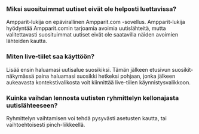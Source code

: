 ### Miksi suosituimmat uutiset eivät ole helposti luettavissa? ###
Ampparit-lukija on epävirallinen Ampparit.com -sovellus. Ampparit-lukija hyödyntää Ampparit.comin tarjoamia avoimia uutislähteitä, mutta valitettavasti suosituimmat uutiset eivät ole saatavilla näiden avoimien lähteiden kautta.

### Miten live-tiilet saa käyttöön? ###
Lisää ensin haluamasi uutisalue suosikiksi. Tämän jälkeen etusivun suosikit-näkymässä paina haluamasi suosikki hetkeksi pohjaan, jonka jälkeen aukeavasta kontekstivalikosta voit kiinnittää live-tiilen käynnistysvalikkoon.

### Kuinka vaihdan lennosta uutisten ryhmittelyn kellonajasta uutislähteeseen? ###
Ryhmittelyn vaihtamisen voi tehdä pysyvästi asetusten kautta, tai vaihtoehtoisesti pinch-liikkeellä.